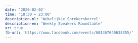 ```yaml
---
date: '2020-02-02'
time: '18:30 – 23:00'
description-nl: 'Wekelijkse Sprekersborrel'
description-en: 'Weekly Speakers Roundtable'
xr: true
fb-url: 'https://www.facebook.com/events/601467640638355/'
---
```

